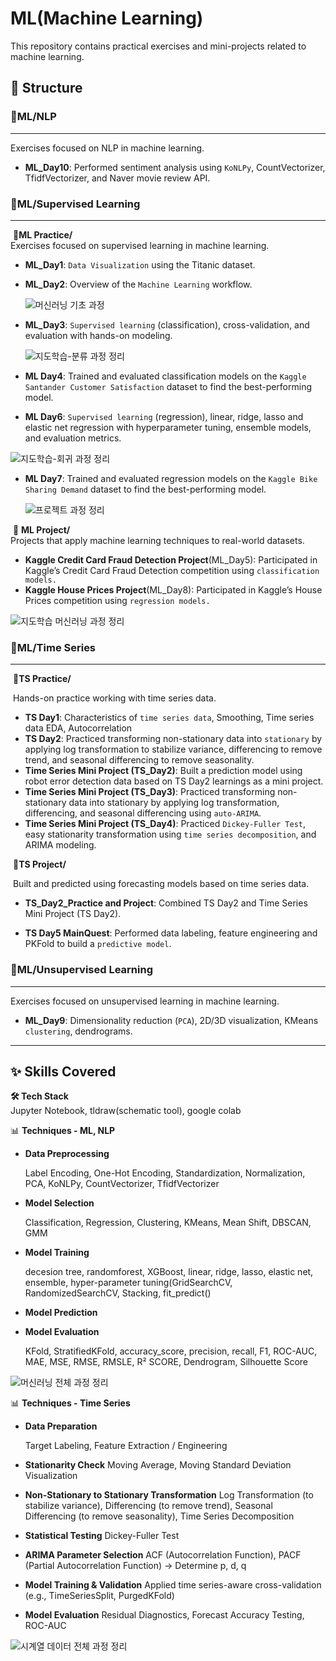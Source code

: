 # ML(Machine Learning)

This repository contains practical exercises and mini-projects related to machine learning.

## 📂 Structure

### 📂**ML**/NLP

---

Exercises focused on NLP in machine learning.

- **ML_Day10**: Performed sentiment analysis using `KoNLPy`, CountVectorizer, TfidfVectorizer, and Naver movie review API.

  

  

### 📂**ML**/Supervised Learning

---

​	📂**ML Practice/**  
​		Exercises focused on supervised learning in machine learning.

- **ML_Day1**: `Data Visualization` using the Titanic dataset.

- **ML_Day2**: Overview of the `Machine Learning` workflow.

  ![머신러닝 기초 과정](images/ML_Base_RoadMap.png)

- **ML_Day3**: `Supervised learning` (classification), cross-validation, and evaluation with hands-on modeling.

  ![지도학습-분류 과정 정리](images/ML_Classification_RoadMap.png)

- **ML Day4**: Trained and evaluated classification models on the `Kaggle Santander Customer Satisfaction` dataset to find the best-performing model.
- **ML Day6**: `Supervised learning` (regression), linear, ridge, lasso and elastic net regression with hyperparameter tuning, ensemble models, and evaluation metrics.

![지도학습-회귀 과정 정리](images/ML_Regression_RoadMap.png)

- **ML Day7**: Trained and evaluated regression models on the `Kaggle Bike Sharing Demand` dataset to find the best-performing model.

  ![프로젝트 과정 정리](images/ML_Regression_project_Roadmap.png)

  

​	📁 **ML Project/**  
​		Projects that apply machine learning techniques to real-world datasets.  

- **Kaggle Credit Card Fraud Detection Project**(ML_Day5): Participated in Kaggle’s Credit Card Fraud Detection competition using `classification models.`
- **Kaggle House Prices Project**(ML_Day8): Participated in Kaggle’s House Prices competition using `regression models.`



![지도학습 머신러닝 과정 정리](images/Supervised_Learning_Entire_RoadMap.png)

  

### 📂**ML**/Time Series

---

​	📂**TS Practice/** 

​	Hands-on practice working with time series data.

- **TS Day1**: Characteristics of `time series data`, Smoothing, Time series data EDA, Autocorrelation
- **TS Day2**: Practiced transforming non-stationary data into `stationary` by applying log transformation to stabilize variance, differencing to remove trend, and seasonal differencing to remove seasonality.
- **Time Series Mini Project (TS_Day2)**: Built a prediction model using robot error detection data based on TS Day2 learnings as a mini project.
- **Time Series Mini Project (TS_Day3)**: Practiced transforming non-stationary data into stationary by applying log transformation, differencing, and seasonal differencing using `auto-ARIMA`.
- **Time Series Mini Project (TS_Day4)**: Practiced `Dickey-Fuller Test`, easy stationarity transformation using `time series decomposition`, and ARIMA modeling.



​	📂**TS Project/** 

​	Built and predicted using forecasting models based on time series data.

- **TS_Day2_Practice and Project**: Combined TS Day2 and Time Series Mini Project (TS Day2).

- **TS Day5 MainQuest**: Performed data labeling, feature engineering and PKFold to build a `predictive model`.

  

###  📂**ML**/Unsupervised Learning

---

Exercises focused on unsupervised learning in machine learning.

- **ML_Day9**: Dimensionality reduction (`PCA`), 2D/3D visualization, KMeans `clustering`, dendrograms.

  

  


---

## ✨ Skills Covered

**🛠️ Tech Stack**  
Jupyter Notebook, tldraw(schematic tool), google colab

  

📊 **Techniques - ML, NLP**  

- **Data Preprocessing**

  Label Encoding, One-Hot Encoding, Standardization, Normalization, PCA, KoNLPy, CountVectorizer, TfidfVectorizer

- **Model Selection**

  Classification, Regression, Clustering, KMeans, Mean Shift, DBSCAN, GMM

- **Model Training**

  decesion tree, randomforest, XGBoost, linear, ridge, lasso, elastic net, ensemble, hyper-parameter tuning(GridSearchCV, RandomizedSearchCV, Stacking, fit_predict()

- **Model Prediction** 

- **Model Evaluation**

  KFold, StratifiedKFold, accuracy_score, precision, recall, F1, ROC-AUC, MAE, MSE, RMSE, RMSLE, R² SCORE, Dendrogram, Silhouette Score

![머신러닝 전체 과정 정리](images/ML_Entire_RoadMap.png)

  

📊 **Techniques - Time Series**

- **Data Preparation**

  Target Labeling, Feature Extraction / Engineering

- **Stationarity Check**
   Moving Average, Moving Standard Deviation Visualization
- **Non-Stationary to Stationary Transformation**
   Log Transformation (to stabilize variance), Differencing (to remove trend), Seasonal Differencing (to remove seasonality), Time Series Decomposition
- **Statistical Testing**
   Dickey-Fuller Test
- **ARIMA Parameter Selection**
   ACF (Autocorrelation Function), PACF (Partial Autocorrelation Function) → Determine p, d, q
- **Model Training & Validation**
   Applied time series-aware cross-validation (e.g., TimeSeriesSplit, PurgedKFold)
- **Model Evaluation**
   Residual Diagnostics, Forecast Accuracy Testing, ROC-AUC

![시계열 데이터 전체 과정 정리](images/Time_Seires_RoadMap.png)





